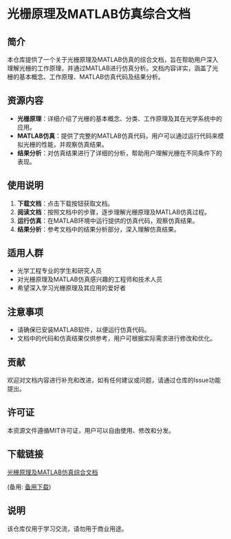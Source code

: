 # 光栅原理及MATLAB仿真综合文档

## 简介
本仓库提供了一个关于光栅原理及MATLAB仿真的综合文档，旨在帮助用户深入理解光栅的工作原理，并通过MATLAB进行仿真分析。文档内容详实，涵盖了光栅的基本概念、工作原理、MATLAB仿真代码及结果分析。

## 资源内容
- **光栅原理**：详细介绍了光栅的基本概念、分类、工作原理及其在光学系统中的应用。
- **MATLAB仿真**：提供了完整的MATLAB仿真代码，用户可以通过运行代码来模拟光栅的性能，并观察仿真结果。
- **结果分析**：对仿真结果进行了详细的分析，帮助用户理解光栅在不同条件下的表现。

## 使用说明
1. **下载文档**：点击下载按钮获取文档。
2. **阅读文档**：按照文档中的步骤，逐步理解光栅原理及MATLAB仿真过程。
3. **运行仿真**：在MATLAB环境中运行提供的仿真代码，观察仿真结果。
4. **结果分析**：参考文档中的结果分析部分，深入理解仿真结果。

## 适用人群
- 光学工程专业的学生和研究人员
- 对光栅原理及MATLAB仿真感兴趣的工程师和技术人员
- 希望深入学习光栅原理及其应用的爱好者

## 注意事项
- 请确保已安装MATLAB软件，以便运行仿真代码。
- 文档中的代码和仿真结果仅供参考，用户可根据实际需求进行修改和优化。

## 贡献
欢迎对文档内容进行补充和改进，如有任何建议或问题，请通过仓库的Issue功能提出。

## 许可证
本资源文件遵循MIT许可证，用户可以自由使用、修改和分发。

## 下载链接
[光栅原理及MATLAB仿真综合文档](https://pan.quark.cn/s/c65482e948f8) 

(备用: [备用下载](https://pan.baidu.com/s/1OPrwRfqWU9rfOUpWySaIEA?pwd=1234))

## 说明

该仓库仅用于学习交流，请勿用于商业用途。
